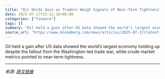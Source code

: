 ```yaml
---
title: "Oil Holds Gain as Traders Weigh Signals of Near-Term Tightness"
date: 2025-07-17T23:31:16+08:00
categories: ["finance"]
tags: []
summary: "Oil held a gain after US data showed the world’s largest economy holding up despite the fallout from the Washington-led trade war, while crude market metrics pointed to near-term tightness."
source_url: "https://www.bloomberg.com/news/articles/2025-07-17/latest-oil-market-news-and-analysis-for-july-18"
---
```


Oil held a gain after US data showed the world’s largest economy holding up despite the fallout from the Washington-led trade war, while crude market metrics pointed to near-term tightness.

---

*来源: [原文链接](https://www.bloomberg.com/news/articles/2025-07-17/latest-oil-market-news-and-analysis-for-july-18)*
